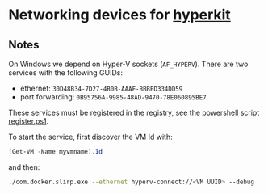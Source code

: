 Networking devices for [hyperkit](https://github.com/docker/hyperkit)
===============================

Notes
-----

On Windows we depend on Hyper-V sockets (`AF_HYPERV`). There are two services
with the following GUIDs:

- ethernet: `30D48B34-7D27-4B0B-AAAF-BBBED334DD59`
- port forwarding: `0B95756A-9985-48AD-9470-78E060895BE7`

These services must be registered in the registry, see the powershell script
[register.ps1](https://github.com/docker/vpnkit/blob/master/src/com.docker.slirp.exe/register.ps1).

To start the service, first discover the VM Id with:

```powershell
(Get-VM -Name myvmname).Id
```

and then:
```bash
./com.docker.slirp.exe --ethernet hyperv-connect://<VM UUID> --debug
```
